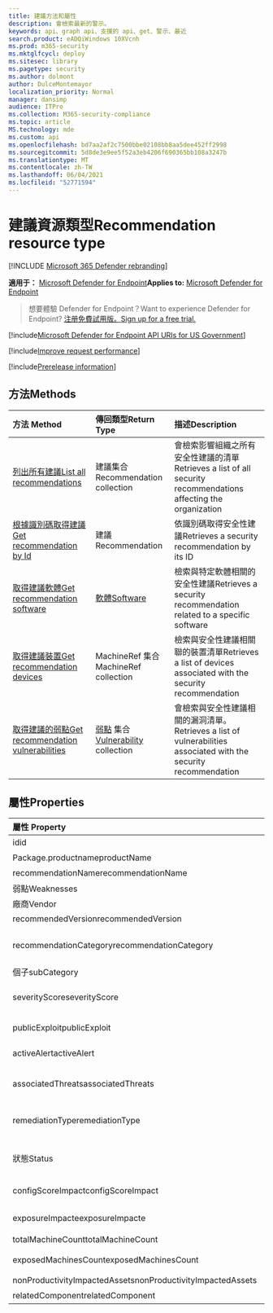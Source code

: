 ```yaml
---
title: 建議方法和屬性
description: 會檢索最新的警示。
keywords: api、graph api、支援的 api、get、警示、最近
search.product: eADQiWindows 10XVcnh
ms.prod: m365-security
ms.mktglfcycl: deploy
ms.sitesec: library
ms.pagetype: security
ms.author: dolmont
author: DulceMontemayor
localization_priority: Normal
manager: dansimp
audience: ITPro
ms.collection: M365-security-compliance
ms.topic: article
MS.technology: mde
ms.custom: api
ms.openlocfilehash: bd7aa2af2c7500bbe02108bb8aa5dee452ff2998
ms.sourcegitcommit: 5d8de3e9ee5f52a3eb4206f690365bb108a3247b
ms.translationtype: MT
ms.contentlocale: zh-TW
ms.lasthandoff: 06/04/2021
ms.locfileid: "52771594"
---
```

# <a name="recommendation-resource-type"></a><span data-ttu-id="e5048-104">建議資源類型</span><span class="sxs-lookup"><span data-stu-id="e5048-104">Recommendation resource type</span></span>

[!INCLUDE [Microsoft 365 Defender rebranding](../../includes/microsoft-defender.md)]


<span data-ttu-id="e5048-105">**適用于：** [Microsoft Defender for Endpoint](https://go.microsoft.com/fwlink/?linkid=2154037)</span><span class="sxs-lookup"><span data-stu-id="e5048-105">**Applies to:** [Microsoft Defender for Endpoint](https://go.microsoft.com/fwlink/?linkid=2154037)</span></span>

> <span data-ttu-id="e5048-106">想要體驗 Defender for Endpoint？</span><span class="sxs-lookup"><span data-stu-id="e5048-106">Want to experience Defender for Endpoint?</span></span> [<span data-ttu-id="e5048-107">注册免費試用版。</span><span class="sxs-lookup"><span data-stu-id="e5048-107">Sign up for a free trial.</span></span>](https://www.microsoft.com/microsoft-365/windows/microsoft-defender-atp?ocid=docs-wdatp-exposedapis-abovefoldlink) 

[!include[Microsoft Defender for Endpoint API URIs for US Government](../../includes/microsoft-defender-api-usgov.md)]

[!include[Improve request performance](../../includes/improve-request-performance.md)]


[!include[Prerelease information](../../includes/prerelease.md)]

## <a name="methods"></a><span data-ttu-id="e5048-108">方法</span><span class="sxs-lookup"><span data-stu-id="e5048-108">Methods</span></span>
<span data-ttu-id="e5048-109">方法	</span><span class="sxs-lookup"><span data-stu-id="e5048-109">Method</span></span> |<span data-ttu-id="e5048-110">傳回類型</span><span class="sxs-lookup"><span data-stu-id="e5048-110">Return Type</span></span> |<span data-ttu-id="e5048-111">描述</span><span class="sxs-lookup"><span data-stu-id="e5048-111">Description</span></span>
:---|:---|:---
[<span data-ttu-id="e5048-112">列出所有建議</span><span class="sxs-lookup"><span data-stu-id="e5048-112">List all recommendations</span></span>](get-all-recommendations.md) | <span data-ttu-id="e5048-113">建議集合</span><span class="sxs-lookup"><span data-stu-id="e5048-113">Recommendation collection</span></span> | <span data-ttu-id="e5048-114">會檢索影響組織之所有安全性建議的清單</span><span class="sxs-lookup"><span data-stu-id="e5048-114">Retrieves a list of all security recommendations affecting the organization</span></span>
[<span data-ttu-id="e5048-115">根據識別碼取得建議</span><span class="sxs-lookup"><span data-stu-id="e5048-115">Get recommendation by Id</span></span>](get-recommendation-by-id.md) | <span data-ttu-id="e5048-116">建議</span><span class="sxs-lookup"><span data-stu-id="e5048-116">Recommendation</span></span> | <span data-ttu-id="e5048-117">依識別碼取得安全性建議</span><span class="sxs-lookup"><span data-stu-id="e5048-117">Retrieves a security recommendation by its ID</span></span>
[<span data-ttu-id="e5048-118">取得建議軟體</span><span class="sxs-lookup"><span data-stu-id="e5048-118">Get recommendation software</span></span>](get-recommendation-software.md)| [<span data-ttu-id="e5048-119">軟體</span><span class="sxs-lookup"><span data-stu-id="e5048-119">Software</span></span>](software.md) | <span data-ttu-id="e5048-120">檢索與特定軟體相關的安全性建議</span><span class="sxs-lookup"><span data-stu-id="e5048-120">Retrieves a security recommendation related to a specific software</span></span>
[<span data-ttu-id="e5048-121">取得建議裝置</span><span class="sxs-lookup"><span data-stu-id="e5048-121">Get recommendation devices</span></span>](get-recommendation-machines.md)|<span data-ttu-id="e5048-122">MachineRef 集合</span><span class="sxs-lookup"><span data-stu-id="e5048-122">MachineRef collection</span></span> | <span data-ttu-id="e5048-123">檢索與安全性建議相關聯的裝置清單</span><span class="sxs-lookup"><span data-stu-id="e5048-123">Retrieves a list of devices associated with the security recommendation</span></span>
[<span data-ttu-id="e5048-124">取得建議的弱點</span><span class="sxs-lookup"><span data-stu-id="e5048-124">Get recommendation vulnerabilities</span></span>](get-recommendation-vulnerabilities.md) | <span data-ttu-id="e5048-125">[弱點](vulnerability.md) 集合</span><span class="sxs-lookup"><span data-stu-id="e5048-125">[Vulnerability](vulnerability.md) collection</span></span> | <span data-ttu-id="e5048-126">會檢索與安全性建議相關的漏洞清單。</span><span class="sxs-lookup"><span data-stu-id="e5048-126">Retrieves a list of vulnerabilities associated with the security recommendation</span></span>


## <a name="properties"></a><span data-ttu-id="e5048-127">屬性</span><span class="sxs-lookup"><span data-stu-id="e5048-127">Properties</span></span>
<span data-ttu-id="e5048-128">屬性	</span><span class="sxs-lookup"><span data-stu-id="e5048-128">Property</span></span> |   <span data-ttu-id="e5048-129">類型</span><span class="sxs-lookup"><span data-stu-id="e5048-129">Type</span></span>   |   <span data-ttu-id="e5048-130">描述</span><span class="sxs-lookup"><span data-stu-id="e5048-130">Description</span></span>
:---|:---|:---
<span data-ttu-id="e5048-131">id</span><span class="sxs-lookup"><span data-stu-id="e5048-131">id</span></span> | <span data-ttu-id="e5048-132">字串</span><span class="sxs-lookup"><span data-stu-id="e5048-132">String</span></span> | <span data-ttu-id="e5048-133">建議識別碼</span><span class="sxs-lookup"><span data-stu-id="e5048-133">Recommendation ID</span></span>
<span data-ttu-id="e5048-134">Package.productname</span><span class="sxs-lookup"><span data-stu-id="e5048-134">productName</span></span> | <span data-ttu-id="e5048-135">字串</span><span class="sxs-lookup"><span data-stu-id="e5048-135">String</span></span> | <span data-ttu-id="e5048-136">相關軟體名稱</span><span class="sxs-lookup"><span data-stu-id="e5048-136">Related software name</span></span>  
<span data-ttu-id="e5048-137">recommendationName</span><span class="sxs-lookup"><span data-stu-id="e5048-137">recommendationName</span></span> | <span data-ttu-id="e5048-138">字串</span><span class="sxs-lookup"><span data-stu-id="e5048-138">String</span></span> | <span data-ttu-id="e5048-139">建議名稱</span><span class="sxs-lookup"><span data-stu-id="e5048-139">Recommendation name</span></span>
<span data-ttu-id="e5048-140">弱點</span><span class="sxs-lookup"><span data-stu-id="e5048-140">Weaknesses</span></span> | <span data-ttu-id="e5048-141">Long</span><span class="sxs-lookup"><span data-stu-id="e5048-141">Long</span></span> | <span data-ttu-id="e5048-142">發現的漏洞數目</span><span class="sxs-lookup"><span data-stu-id="e5048-142">Number of discovered vulnerabilities</span></span>
<span data-ttu-id="e5048-143">廠商</span><span class="sxs-lookup"><span data-stu-id="e5048-143">Vendor</span></span> | <span data-ttu-id="e5048-144">字串</span><span class="sxs-lookup"><span data-stu-id="e5048-144">String</span></span> | <span data-ttu-id="e5048-145">相關的供應商名稱</span><span class="sxs-lookup"><span data-stu-id="e5048-145">Related vendor name</span></span>
<span data-ttu-id="e5048-146">recommendedVersion</span><span class="sxs-lookup"><span data-stu-id="e5048-146">recommendedVersion</span></span> | <span data-ttu-id="e5048-147">字串</span><span class="sxs-lookup"><span data-stu-id="e5048-147">String</span></span> | <span data-ttu-id="e5048-148">建議的版本</span><span class="sxs-lookup"><span data-stu-id="e5048-148">Recommended version</span></span>
<span data-ttu-id="e5048-149">recommendationCategory</span><span class="sxs-lookup"><span data-stu-id="e5048-149">recommendationCategory</span></span> | <span data-ttu-id="e5048-150">字串</span><span class="sxs-lookup"><span data-stu-id="e5048-150">String</span></span> | <span data-ttu-id="e5048-151">建議類別。</span><span class="sxs-lookup"><span data-stu-id="e5048-151">Recommendation category.</span></span> <span data-ttu-id="e5048-152">可能的值為：「帳戶」、「應用程式」、「網路」、「OS」、「SecurityStack</span><span class="sxs-lookup"><span data-stu-id="e5048-152">Possible values are: "Accounts", "Application", "Network", "OS", "SecurityStack</span></span>
<span data-ttu-id="e5048-153">個子</span><span class="sxs-lookup"><span data-stu-id="e5048-153">subCategory</span></span> | <span data-ttu-id="e5048-154">字串</span><span class="sxs-lookup"><span data-stu-id="e5048-154">String</span></span> | <span data-ttu-id="e5048-155">建議子類別</span><span class="sxs-lookup"><span data-stu-id="e5048-155">Recommendation sub-category</span></span>
<span data-ttu-id="e5048-156">severityScore</span><span class="sxs-lookup"><span data-stu-id="e5048-156">severityScore</span></span> | <span data-ttu-id="e5048-157">雙精度浮點數</span><span class="sxs-lookup"><span data-stu-id="e5048-157">Double</span></span> | <span data-ttu-id="e5048-158">設定對組織之 Microsoft 安全評分的潛在影響 (1-10) </span><span class="sxs-lookup"><span data-stu-id="e5048-158">Potential impact of the configuration to the organization's Microsoft Secure Score for Devices (1-10)</span></span>
<span data-ttu-id="e5048-159">publicExploit</span><span class="sxs-lookup"><span data-stu-id="e5048-159">publicExploit</span></span> | <span data-ttu-id="e5048-160">布林值</span><span class="sxs-lookup"><span data-stu-id="e5048-160">Boolean</span></span> | <span data-ttu-id="e5048-161">公開利用漏洞可供使用</span><span class="sxs-lookup"><span data-stu-id="e5048-161">Public exploit is available</span></span> 
<span data-ttu-id="e5048-162">activeAlert</span><span class="sxs-lookup"><span data-stu-id="e5048-162">activeAlert</span></span> | <span data-ttu-id="e5048-163">布林值</span><span class="sxs-lookup"><span data-stu-id="e5048-163">Boolean</span></span> | <span data-ttu-id="e5048-164">主動警示與此建議相關聯</span><span class="sxs-lookup"><span data-stu-id="e5048-164">Active alert is associated with this recommendation</span></span>
<span data-ttu-id="e5048-165">associatedThreats</span><span class="sxs-lookup"><span data-stu-id="e5048-165">associatedThreats</span></span> | <span data-ttu-id="e5048-166">String 集合</span><span class="sxs-lookup"><span data-stu-id="e5048-166">String collection</span></span> | <span data-ttu-id="e5048-167">威脅分析報告與此建議相關聯</span><span class="sxs-lookup"><span data-stu-id="e5048-167">Threat analytics report is associated with this recommendation</span></span>
<span data-ttu-id="e5048-168">remediationType</span><span class="sxs-lookup"><span data-stu-id="e5048-168">remediationType</span></span> | <span data-ttu-id="e5048-169">字串</span><span class="sxs-lookup"><span data-stu-id="e5048-169">String</span></span> | <span data-ttu-id="e5048-170">修正類型。</span><span class="sxs-lookup"><span data-stu-id="e5048-170">Remediation type.</span></span> <span data-ttu-id="e5048-171">可能的值為： "ConfigurationChange"、"Update"、"Upgrade"、"Uninstall"</span><span class="sxs-lookup"><span data-stu-id="e5048-171">Possible values are: "ConfigurationChange","Update","Upgrade","Uninstall"</span></span>
<span data-ttu-id="e5048-172">狀態</span><span class="sxs-lookup"><span data-stu-id="e5048-172">Status</span></span> | <span data-ttu-id="e5048-173">Enum</span><span class="sxs-lookup"><span data-stu-id="e5048-173">Enum</span></span> | <span data-ttu-id="e5048-174">建議例外狀況。</span><span class="sxs-lookup"><span data-stu-id="e5048-174">Recommendation exception status.</span></span> <span data-ttu-id="e5048-175">可能的值為：「Active」和「例外狀況」</span><span class="sxs-lookup"><span data-stu-id="e5048-175">Possible values are: "Active" and "Exception"</span></span>
<span data-ttu-id="e5048-176">configScoreImpact</span><span class="sxs-lookup"><span data-stu-id="e5048-176">configScoreImpact</span></span> | <span data-ttu-id="e5048-177">雙精度浮點數</span><span class="sxs-lookup"><span data-stu-id="e5048-177">Double</span></span> | <span data-ttu-id="e5048-178">適用于裝置影響的 Microsoft 安全分數</span><span class="sxs-lookup"><span data-stu-id="e5048-178">Microsoft Secure Score for Devices impact</span></span>
<span data-ttu-id="e5048-179">exposureImpacte</span><span class="sxs-lookup"><span data-stu-id="e5048-179">exposureImpacte</span></span> | <span data-ttu-id="e5048-180">雙精度浮點數</span><span class="sxs-lookup"><span data-stu-id="e5048-180">Double</span></span> | <span data-ttu-id="e5048-181">曝光分數影響</span><span class="sxs-lookup"><span data-stu-id="e5048-181">Exposure score impact</span></span>
<span data-ttu-id="e5048-182">totalMachineCount</span><span class="sxs-lookup"><span data-stu-id="e5048-182">totalMachineCount</span></span> | <span data-ttu-id="e5048-183">Long</span><span class="sxs-lookup"><span data-stu-id="e5048-183">Long</span></span> | <span data-ttu-id="e5048-184">已安裝裝置的數目</span><span class="sxs-lookup"><span data-stu-id="e5048-184">Number of installed devices</span></span>
<span data-ttu-id="e5048-185">exposedMachinesCount</span><span class="sxs-lookup"><span data-stu-id="e5048-185">exposedMachinesCount</span></span> | <span data-ttu-id="e5048-186">Long</span><span class="sxs-lookup"><span data-stu-id="e5048-186">Long</span></span> | <span data-ttu-id="e5048-187">對漏洞公開的已安裝裝置數目</span><span class="sxs-lookup"><span data-stu-id="e5048-187">Number of installed devices that are exposed to vulnerabilities</span></span>
<span data-ttu-id="e5048-188">nonProductivityImpactedAssets</span><span class="sxs-lookup"><span data-stu-id="e5048-188">nonProductivityImpactedAssets</span></span> | <span data-ttu-id="e5048-189">Long</span><span class="sxs-lookup"><span data-stu-id="e5048-189">Long</span></span> | <span data-ttu-id="e5048-190">不受影響的裝置數目</span><span class="sxs-lookup"><span data-stu-id="e5048-190">Number of devices which are not affected</span></span>  
<span data-ttu-id="e5048-191">relatedComponent</span><span class="sxs-lookup"><span data-stu-id="e5048-191">relatedComponent</span></span> | <span data-ttu-id="e5048-192">字串</span><span class="sxs-lookup"><span data-stu-id="e5048-192">String</span></span> |  <span data-ttu-id="e5048-193">相關的軟體元件</span><span class="sxs-lookup"><span data-stu-id="e5048-193">Related software component</span></span>
